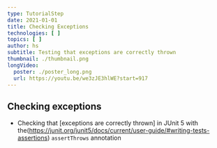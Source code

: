 ```yaml
---
type: TutorialStep
date: 2021-01-01
title: Checking Exceptions
technologies: [ ]
topics: [ ]
author: hs
subtitle: Testing that exceptions are correctly thrown
thumbnail: ./thumbnail.png
longVideo:
  poster: ./poster_long.png
  url: https://youtu.be/we3zJE3hlWE?start=917
---
```


## Checking exceptions
- Checking that [exceptions are correctly thrown] in JUnit 5 with the(https://junit.org/junit5/docs/current/user-guide/#writing-tests-assertions) `assertThrows` annotation
